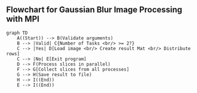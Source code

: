 ## Flowchart for Gaussian Blur Image Processing with MPI

```mermaid
graph TD
    A((Start)) --> B(Validate arguments)
    B --> |Valid| C{Number of Tasks <br/> >= 2?}
    C --> |Yes| D[Load image <br/> Create result Mat <br/> Distribute rows]
    C --> |No| E[Exit program]
    D --> F(Process slices in parallel)
    F --> G[Collect slices from all processes]
    G --> H(Save result to file)
    H --> I((End))
    E --> I((End))
    
```
